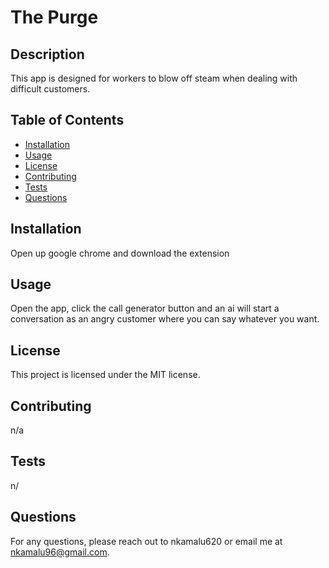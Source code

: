# The Purge

## Description
This app is designed for workers to blow off steam when dealing with difficult customers.

## Table of Contents
- [Installation](#installation)
- [Usage](#usage)
- [License](#license)
- [Contributing](#contributing)
- [Tests](#tests)
- [Questions](#questions)

## Installation
Open up google chrome and download the extension

## Usage
Open the app, click the call generator button and an ai will start a conversation as an angry customer where you can say whatever you want.

## License
This project is licensed under the MIT license.

## Contributing
n/a

## Tests
n/

## Questions
For any questions, please reach out to nkamalu620 or email me at nkamalu96@gmail.com.